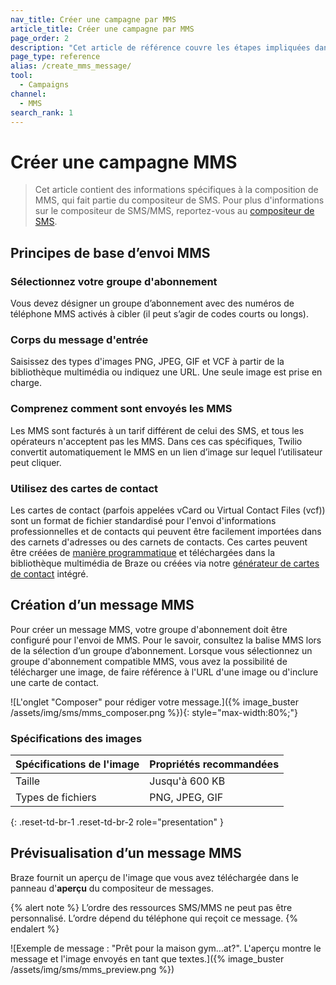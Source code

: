 ```yaml
---
nav_title: Créer une campagne par MMS
article_title: Créer une campagne par MMS
page_order: 2
description: "Cet article de référence couvre les étapes impliquées dans la création, l’envoi et la prévisualisation d’un message MMS."
page_type: reference
alias: /create_mms_message/
tool:
  - Campaigns
channel:
  - MMS
search_rank: 1  
---
```


# Créer une campagne MMS

> Cet article contient des informations spécifiques à la composition de MMS, qui fait partie du compositeur de SMS. Pour plus d'informations sur le compositeur de SMS/MMS, reportez-vous au [compositeur de SMS]({{site.baseurl}}/user_guide/message_building_by_channel/sms_mms_rcs/sms/create/).

## Principes de base d’envoi MMS

### Sélectionnez votre groupe d'abonnement

Vous devez désigner un groupe d’abonnement avec des numéros de téléphone MMS activés à cibler (il peut s’agir de codes courts ou longs).

### Corps du message d'entrée

Saisissez des types d'images PNG, JPEG, GIF et VCF à partir de la bibliothèque multimédia ou indiquez une URL. Une seule image est prise en charge.

### Comprenez comment sont envoyés les MMS

Les MMS sont facturés à un tarif différent de celui des SMS, et tous les opérateurs n'acceptent pas les MMS. Dans ces cas spécifiques, Twilio convertit automatiquement le MMS en un lien d’image sur lequel l’utilisateur peut cliquer.

### Utilisez des cartes de contact

Les cartes de contact (parfois appelées vCard ou Virtual Contact Files (vcf)) sont un format de fichier standardisé pour l'envoi d'informations professionnelles et de contacts qui peuvent être facilement importées dans des carnets d'adresses ou des carnets de contacts. Ces cartes peuvent être créées de [manière programmatique](https://www.twilio.com/blog/send-vcard-twilio-sms) et téléchargées dans la bibliothèque multimédia de Braze ou créées via notre [générateur de cartes de contact]({{site.baseurl}}/user_guide/message_building_by_channel/sms_mms_rcs/mms/contact_card/) intégré.

## Création d’un message MMS

Pour créer un message MMS, votre groupe d'abonnement doit être configuré pour l'envoi de MMS. Pour le savoir, consultez la balise MMS lors de la sélection d’un groupe d’abonnement. Lorsque vous sélectionnez un groupe d'abonnement compatible MMS, vous avez la possibilité de télécharger une image, de faire référence à l'URL d'une image ou d'inclure une carte de contact.

![L'onglet "Composer" pour rédiger votre message.]({% image_buster /assets/img/sms/mms_composer.png %}){: style="max-width:80%;"}

### Spécifications des images

| **Spécifications de l'image** | **Propriétés recommandées** |
|--------------------------|----------------------------|
| Taille                     | Jusqu'à 600 KB        |
| Types de fichiers               | PNG, JPEG, GIF             |
{: .reset-td-br-1 .reset-td-br-2 role="presentation" }

## Prévisualisation d’un message MMS

Braze fournit un aperçu de l'image que vous avez téléchargée dans le panneau d'**aperçu** du compositeur de messages. 

{% alert note %}
L’ordre des ressources SMS/MMS ne peut pas être personnalisé. L’ordre dépend du téléphone qui reçoit ce message.
{% endalert %}

![Exemple de message : "Prêt pour la maison gym...at?". L'aperçu montre le message et l'image envoyés en tant que textes.]({% image_buster /assets/img/sms/mms_preview.png %})

